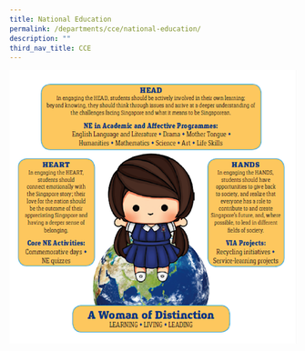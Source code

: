 ```yaml
---
title: National Education
permalink: /departments/cce/national-education/
description: ""
third_nav_title: CCE
---
```

![](/images/NE.png)